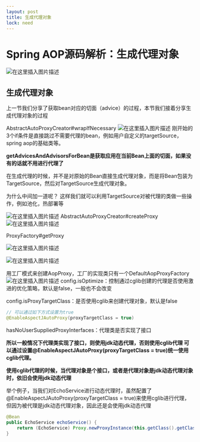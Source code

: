 ```yaml
---
layout: post
title: 生成代理对象
lock: need
---
```


# Spring AOP源码解析：生成代理对象
![在这里插入图片描述](https://img-blog.csdnimg.cn/5093d7def40647bbaaf2f8644d7e0287.png?)
## 生成代理对象
上一节我们分享了获取bean对应的切面（advice）的过程，本节我们接着分享生成代理对象的过程

AbstractAutoProxyCreator#wrapIfNecessary
![在这里插入图片描述](https://img-blog.csdnimg.cn/f13dd67087ec48b5a200430482d7f565.png?)
刚开始的3个if条件是直接跳过不需要代理的bean，例如用户自定义的targetSource，spring aop的基础类等。

**getAdvicesAndAdvisorsForBean是获取应用在当前Bean上面的切面，如果没有的话就不用进行代理了**

在生成代理的时候，并不是对原始的Bean直接生成代理对象，而是将Bean包装为TargetSource，然后对TargetSource生成代理对象。

为什么中间加一道呢？
这样我们就可以利用TargetSource对被代理的类做一些操作，例如池化，热部署等

![在这里插入图片描述](https://img-blog.csdnimg.cn/ce44faac3aea4b739c12641fdc4cb1af.png?)
AbstractAutoProxyCreator#createProxy
![在这里插入图片描述](https://img-blog.csdnimg.cn/c94d07e0f12743438748dab358522803.png?)

ProxyFactory#getProxy

![在这里插入图片描述](https://img-blog.csdnimg.cn/e3c5f90d23764d618cbf984121bdbb7e.png)

![在这里插入图片描述](https://img-blog.csdnimg.cn/a863018315e1470f8e4d95dba736e670.png?)

用工厂模式来创建AopProxy，工厂的实现类只有一个DefaultAopProxyFactory
![在这里插入图片描述](https://img-blog.csdnimg.cn/234a322bb94a43d28141c4a718b03289.png?)
config.isOptimize：控制通过cglib创建的代理是否使用激进的优化策略，默认是false，一般也不会改变

config.isProxyTargetClass：是否使用cglib来创建代理对象，默认是false

```java
// 可以通过如下方式设置为true
@EnableAspectJAutoProxy(proxyTargetClass = true)
```
hasNoUserSuppliedProxyInterfaces：代理类是否实现了接口

**所以一般情况下代理类实现了接口，则使用jdk动态代理，否则使用cglib代理
可以通过设置@EnableAspectJAutoProxy(proxyTargetClass = true)统一使用cglib代理。**

**使用cglib代理的时候，当代理对象是个接口，或者是代理对象是jdk动态代理对象时，依旧会使用jdk动态代理**

举个例子，当我们对EchoService进行动态代理时，虽然配置了@EnableAspectJAutoProxy(proxyTargetClass = true)来使用cglib进行代理，但因为被代理是jdk动态代理对象，因此还是会使用jdk动态代理

```java
@Bean
public EchoService echoService() {
    return (EchoService) Proxy.newProxyInstance(this.getClass().getClassLoader(), new Class[]{EchoService.class}, new EchoProxy());
}
```